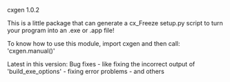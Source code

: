 cxgen 1.0.2

This is a little package that can generate a cx_Freeze setup.py script to 
turn your program into an .exe or .app file!

To know how to use this module, import cxgen and then call: 'cxgen.manual()'


Latest in this version:
	Bug fixes       - like fixing the incorrect output of 'build_exe_options'
			- fixing error problems
			- and others